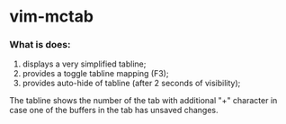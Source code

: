# vim-mctab

### What is does:
1. displays a very simplified tabline;
2. provides a toggle tabline mapping (F3);
3. provides auto-hide of tabline (after 2 seconds of visibility);

The tabline shows the number of the tab with additional "+" character in case
one of the buffers in the tab has unsaved changes.
